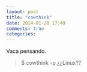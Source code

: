```yaml
---
layout: post
title: "cowthink"
date: 2014-01-28 17:49
comments: true
categories: 
---
```

Vaca pensando.

>$ cowthink -p ¿¿Linux??

